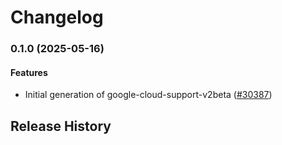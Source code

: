 # Changelog

### 0.1.0 (2025-05-16)

#### Features

* Initial generation of google-cloud-support-v2beta ([#30387](https://github.com/googleapis/google-cloud-ruby/issues/30387)) 

## Release History
